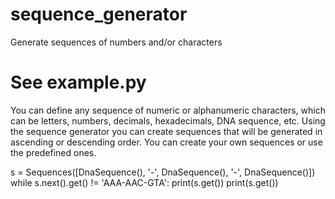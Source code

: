 # sequence_generator
Generate sequences of numbers and/or characters

# See example.py

You can define any sequence of numeric or alphanumeric characters, which can be letters, numbers, decimals, hexadecimals, DNA sequence, etc.
Using the sequence generator you can create sequences that will be generated in ascending or descending order.
You can create your own sequences or use the predefined ones.


s = Sequences([DnaSequence(), '-', DnaSequence(), '-', DnaSequence()])
while s.next().get() != 'AAA-AAC-GTA':
    print(s.get())
print(s.get())

